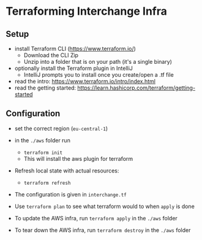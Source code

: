 # Terraforming Interchange Infra
## Setup
* install Terraform CLI (https://www.terraform.io/)
    * Download the CLI Zip
    * Unzip into a folder that is on your path (it's a single binary)
* optionally install the Terraform plugin in IntelliJ
    * IntelliJ prompts you to install once you create/open a .tf file
* read the intro: https://www.terraform.io/intro/index.html
* read the getting started: https://learn.hashicorp.com/terraform/getting-started

## Configuration
* set the correct region (`eu-central-1`)
* in the `./aws` folder run
    * `terraform init`
    * This will install the aws plugin for terraform
* Refresh local state with actual resources:
    * `terraform refresh`
    
* The configuration is given in `interchange.tf`
* Use `terraform plan` to see what terraform would to when `apply` is done
* To update the AWS infra, run `terraform apply` in the `./aws` folder
* To tear down the AWS infra, run `terraform destroy` in the `./aws` folder
